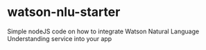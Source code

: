 # watson-nlu-starter
Simple nodeJS code on how to integrate Watson Natural Language Understanding service into your app
